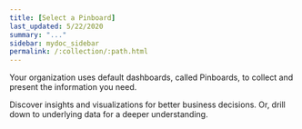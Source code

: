 ```yaml
---
title: [Select a Pinboard]
last_updated: 5/22/2020
summary: "..."
sidebar: mydoc_sidebar
permalink: /:collection/:path.html
---
```


Your organization uses default dashboards, called Pinboards, to collect and present the information you need.

Discover insights and visualizations for better business decisions. Or, drill down to underlying data for a deeper understanding.
